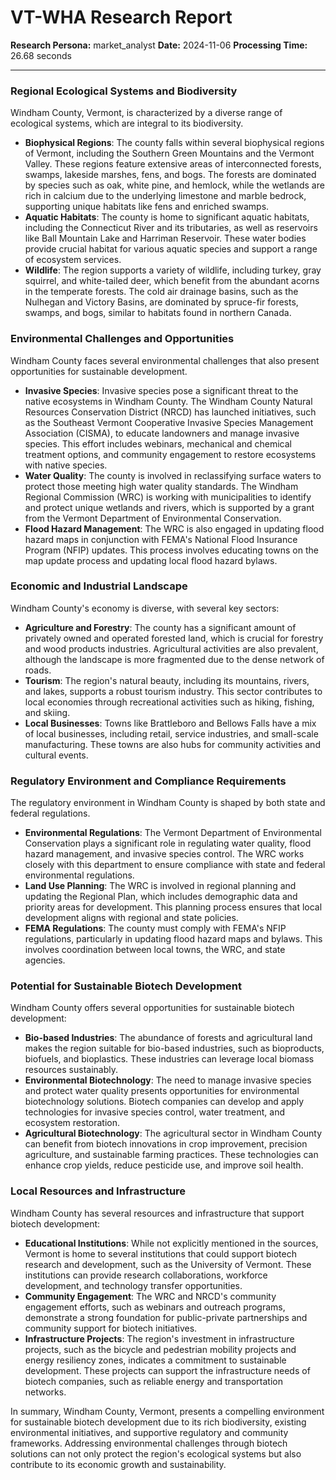 # VT-WHA Research Report

**Research Persona:** market_analyst
**Date:** 2024-11-06
**Processing Time:** 26.68 seconds

---

### Regional Ecological Systems and Biodiversity

Windham County, Vermont, is characterized by a diverse range of ecological systems, which are integral to its biodiversity.

- **Biophysical Regions**: The county falls within several biophysical regions of Vermont, including the Southern Green Mountains and the Vermont Valley. These regions feature extensive areas of interconnected forests, swamps, lakeside marshes, fens, and bogs. The forests are dominated by species such as oak, white pine, and hemlock, while the wetlands are rich in calcium due to the underlying limestone and marble bedrock, supporting unique habitats like fens and enriched swamps.
- **Aquatic Habitats**: The county is home to significant aquatic habitats, including the Connecticut River and its tributaries, as well as reservoirs like Ball Mountain Lake and Harriman Reservoir. These water bodies provide crucial habitat for various aquatic species and support a range of ecosystem services.
- **Wildlife**: The region supports a variety of wildlife, including turkey, gray squirrel, and white-tailed deer, which benefit from the abundant acorns in the temperate forests. The cold air drainage basins, such as the Nulhegan and Victory Basins, are dominated by spruce-fir forests, swamps, and bogs, similar to habitats found in northern Canada.

### Environmental Challenges and Opportunities

Windham County faces several environmental challenges that also present opportunities for sustainable development.

- **Invasive Species**: Invasive species pose a significant threat to the native ecosystems in Windham County. The Windham County Natural Resources Conservation District (NRCD) has launched initiatives, such as the Southeast Vermont Cooperative Invasive Species Management Association (CISMA), to educate landowners and manage invasive species. This effort includes webinars, mechanical and chemical treatment options, and community engagement to restore ecosystems with native species.
- **Water Quality**: The county is involved in reclassifying surface waters to protect those meeting high water quality standards. The Windham Regional Commission (WRC) is working with municipalities to identify and protect unique wetlands and rivers, which is supported by a grant from the Vermont Department of Environmental Conservation.
- **Flood Hazard Management**: The WRC is also engaged in updating flood hazard maps in conjunction with FEMA's National Flood Insurance Program (NFIP) updates. This process involves educating towns on the map update process and updating local flood hazard bylaws.

### Economic and Industrial Landscape

Windham County's economy is diverse, with several key sectors:

- **Agriculture and Forestry**: The county has a significant amount of privately owned and operated forested land, which is crucial for forestry and wood products industries. Agricultural activities are also prevalent, although the landscape is more fragmented due to the dense network of roads.
- **Tourism**: The region's natural beauty, including its mountains, rivers, and lakes, supports a robust tourism industry. This sector contributes to local economies through recreational activities such as hiking, fishing, and skiing.
- **Local Businesses**: Towns like Brattleboro and Bellows Falls have a mix of local businesses, including retail, service industries, and small-scale manufacturing. These towns are also hubs for community activities and cultural events.

### Regulatory Environment and Compliance Requirements

The regulatory environment in Windham County is shaped by both state and federal regulations.

- **Environmental Regulations**: The Vermont Department of Environmental Conservation plays a significant role in regulating water quality, flood hazard management, and invasive species control. The WRC works closely with this department to ensure compliance with state and federal environmental regulations.
- **Land Use Planning**: The WRC is involved in regional planning and updating the Regional Plan, which includes demographic data and priority areas for development. This planning process ensures that local development aligns with regional and state policies.
- **FEMA Regulations**: The county must comply with FEMA's NFIP regulations, particularly in updating flood hazard maps and bylaws. This involves coordination between local towns, the WRC, and state agencies.

### Potential for Sustainable Biotech Development

Windham County offers several opportunities for sustainable biotech development:

- **Bio-based Industries**: The abundance of forests and agricultural land makes the region suitable for bio-based industries, such as bioproducts, biofuels, and bioplastics. These industries can leverage local biomass resources sustainably.
- **Environmental Biotechnology**: The need to manage invasive species and protect water quality presents opportunities for environmental biotechnology solutions. Biotech companies can develop and apply technologies for invasive species control, water treatment, and ecosystem restoration.
- **Agricultural Biotechnology**: The agricultural sector in Windham County can benefit from biotech innovations in crop improvement, precision agriculture, and sustainable farming practices. These technologies can enhance crop yields, reduce pesticide use, and improve soil health.

### Local Resources and Infrastructure

Windham County has several resources and infrastructure that support biotech development:

- **Educational Institutions**: While not explicitly mentioned in the sources, Vermont is home to several institutions that could support biotech research and development, such as the University of Vermont. These institutions can provide research collaborations, workforce development, and technology transfer opportunities.
- **Community Engagement**: The WRC and NRCD's community engagement efforts, such as webinars and outreach programs, demonstrate a strong foundation for public-private partnerships and community support for biotech initiatives.
- **Infrastructure Projects**: The region's investment in infrastructure projects, such as the bicycle and pedestrian mobility projects and energy resiliency zones, indicates a commitment to sustainable development. These projects can support the infrastructure needs of biotech companies, such as reliable energy and transportation networks.

In summary, Windham County, Vermont, presents a compelling environment for sustainable biotech development due to its rich biodiversity, existing environmental initiatives, and supportive regulatory and community frameworks. Addressing environmental challenges through biotech solutions can not only protect the region's ecological systems but also contribute to its economic growth and sustainability.